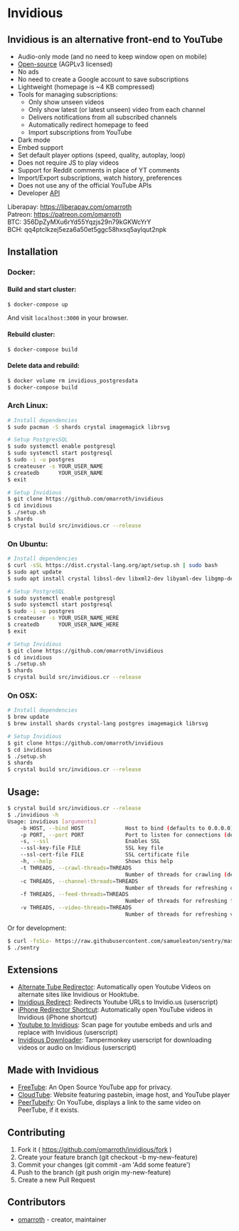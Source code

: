 # Invidious

## Invidious is an alternative front-end to YouTube

- Audio-only mode (and no need to keep window open on mobile)
- [Open-source](https://github.com/omarroth/invidious) (AGPLv3 licensed)
- No ads
- No need to create a Google account to save subscriptions
- Lightweight (homepage is ~4 KB compressed)
- Tools for managing subscriptions:
  - Only show unseen videos
  - Only show latest (or latest unseen) video from each channel
  - Delivers notifications from all subscribed channels
  - Automatically redirect homepage to feed
  - Import subscriptions from YouTube
- Dark mode
- Embed support
- Set default player options (speed, quality, autoplay, loop)
- Does not require JS to play videos
- Support for Reddit comments in place of YT comments
- Import/Export subscriptions, watch history, preferences
- Does not use any of the official YouTube APIs
- Developer [API](https://github.com/omarroth/invidious/wiki/API)

Liberapay: https://liberapay.com/omarroth  
Patreon: https://patreon.com/omarroth  
BTC: 356DpZyMXu6rYd55Yqzjs29n79kGKWcYrY  
BCH: qq4ptclkzej5eza6a50et5ggc58hxsq5aylqut2npk

## Installation

### Docker:

#### Build and start cluster:

```bash
$ docker-compose up
```

And visit `localhost:3000` in your browser.

#### Rebuild cluster:

```bash
$ docker-compose build
```

#### Delete data and rebuild:

```bash
$ docker volume rm invidious_postgresdata
$ docker-compose build
```

### Arch Linux:

```bash
# Install dependencies
$ sudo pacman -S shards crystal imagemagick librsvg

# Setup PostgresSQL
$ sudo systemctl enable postgresql
$ sudo systemctl start postgresql
$ sudo -i -u postgres
$ createuser -s YOUR_USER_NAME
$ createdb      YOUR_USER_NAME
$ exit

# Setup Invidious
$ git clone https://github.com/omarroth/invidious
$ cd invidious
$ ./setup.sh
$ shards
$ crystal build src/invidious.cr --release
```

### On Ubuntu:

```bash
# Install dependencies
$ curl -sSL https://dist.crystal-lang.org/apt/setup.sh | sudo bash
$ sudo apt update
$ sudo apt install crystal libssl-dev libxml2-dev libyaml-dev libgmp-dev libreadline-dev librsvg2-dev postgresql imagemagick

# Setup PostgreSQL
$ sudo systemctl enable postgresql
$ sudo systemctl start postgresql
$ sudo -i -u postgres
$ createuser -s YOUR_USER_NAME_HERE
$ createdb      YOUR_USER_NAME_HERE
$ exit

# Setup Invidious
$ git clone https://github.com/omarroth/invidious
$ cd invidious
$ ./setup.sh
$ shards
$ crystal build src/invidious.cr --release
```

### On OSX:

```bash
# Install dependencies
$ brew update
$ brew install shards crystal-lang postgres imagemagick librsvg

# Setup Invidious
$ git clone https://github.com/omarroth/invidious
$ cd invidious
$ ./setup.sh
$ shards
$ crystal build src/invidious.cr --release
```

## Usage:

```bash
$ crystal build src/invidious.cr --release
$ ./invidious -h
Usage: invidious [arguments]
    -b HOST, --bind HOST             Host to bind (defaults to 0.0.0.0)
    -p PORT, --port PORT             Port to listen for connections (defaults to 3000)
    -s, --ssl                        Enables SSL
    --ssl-key-file FILE              SSL key file
    --ssl-cert-file FILE             SSL certificate file
    -h, --help                       Shows this help
    -t THREADS, --crawl-threads=THREADS
                                     Number of threads for crawling (default: 1)
    -c THREADS, --channel-threads=THREADS
                                     Number of threads for refreshing channels (default: 1)
    -f THREADS, --feed-threads=THREADS
                                     Number of threads for refreshing feeds (default: 1)
    -v THREADS, --video-threads=THREADS
                                     Number of threads for refreshing videos (default: 1)
```

Or for development:

```bash
$ curl -fsSLo- https://raw.githubusercontent.com/samueleaton/sentry/master/install.cr | crystal eval
$ ./sentry
```

## Extensions

- [Alternate Tube Redirector](https://addons.mozilla.org/en-US/firefox/addon/alternate-tube-redirector/): Automatically open Youtube Videos on alternate sites like Invidious or Hooktube.
- [Invidious Redirect](https://greasyfork.org/en/scripts/370461-invidious-redirect): Redirects Youtube URLs to Invidio.us (userscript)
- [iPhone Redirector Shortcut](https://www.icloud.com/shortcuts/6bbf26d989cf4d07a5fe1626efbc0950): Automatically open YouTube videos in Invidious (iPhone shortcut)
- [Youtube to Invidious](https://greasyfork.org/en/scripts/375264-youtube-to-invidious): Scan page for youtube embeds and urls and replace with Invidious (userscript)
- [Invidious Downloader](https://github.com/erupete/InvidiousDownloader): Tampermonkey userscript for downloading videos or audio on Invidious (userscript)

## Made with Invidious

- [FreeTube](https://github.com/FreeTubeApp/FreeTube): An Open Source YouTube app for privacy.
- [CloudTube](https://github.com/cloudrac3r/cadencegq): Website featuring pastebin, image host, and YouTube player
- [PeerTubeify](https://gitlab.com/Ealhad/peertubeify): On YouTube, displays a link to the same video on PeerTube, if it exists.

## Contributing

1.  Fork it ( https://github.com/omarroth/invidious/fork )
2.  Create your feature branch (git checkout -b my-new-feature)
3.  Commit your changes (git commit -am 'Add some feature')
4.  Push to the branch (git push origin my-new-feature)
5.  Create a new Pull Request

## Contributors

- [omarroth](https://github.com/omarroth) - creator, maintainer
